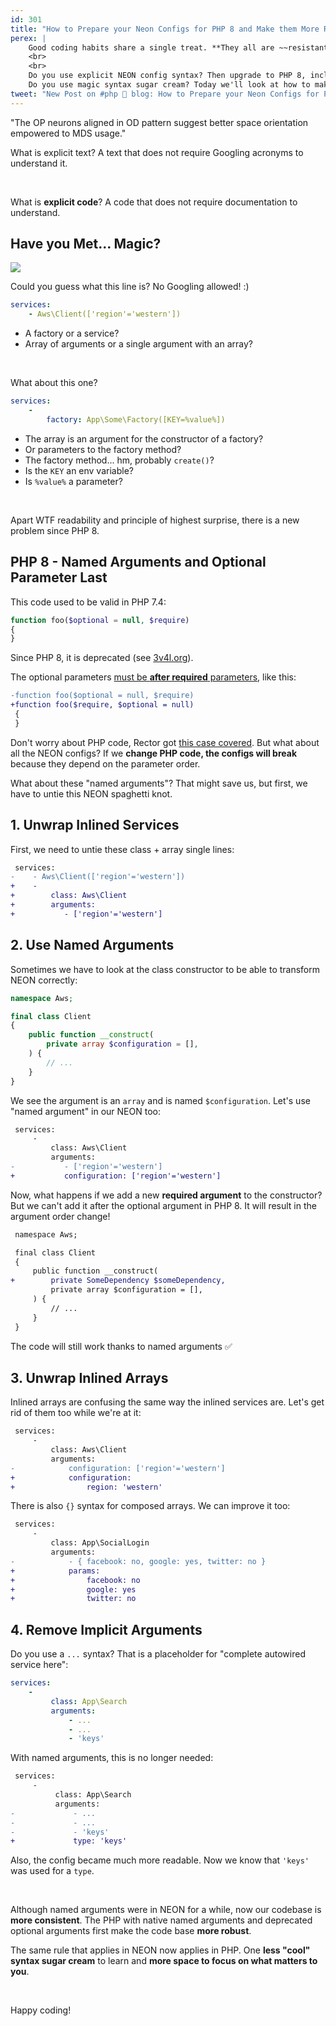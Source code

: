 ```yaml
---
id: 301
title: "How to Prepare your Neon Configs for PHP 8 and Make them More Readable"
perex: |
    Good coding habits share a single treat. **They all are ~~resistant~~ fluid to future changes**. You don't have to change them when new packages or PHP is released. One of them is explicit code.
    <br>
    <br>
    Do you use explicit NEON config syntax? Then upgrade to PHP 8, including deprecations, will not touch you.
    Do you use magic syntax sugar cream? Today we'll look at how to make it right.
tweet: "New Post on #php 🐘 blog: How to Prepare your Neon Configs for PHP 8 and Make them More Readable       #nettefw"
---
```


"The OP neurons aligned in OD pattern suggest better space orientation empowered to MDS usage."

What is explicit text? A text that does not require Googling acronyms to understand it.

<br>

What is **explicit code**? A code that does not require documentation to understand.

## Have you Met... Magic?

<img src="https://imgs.xkcd.com/comics/tar.png" class="mt-4 mb-5">

Could you guess what this line is? No Googling allowed! :)

```yaml
services:
    - Aws\Client(['region'='western'])
```

- A factory or a service?
- Array of arguments or a single argument with an array?

<br>

What about this one?

```yaml
services:
    -
        factory: App\Some\Factory([KEY=%value%])
```

- The array is an argument for the constructor of a factory?
- Or parameters to the factory method?
- The factory method... hm, probably `create()`?
- Is the `KEY` an env variable?
- Is `%value%` a parameter?

<br>

Apart WTF readability and principle of highest surprise, there is a new problem since PHP 8.

## PHP 8 - Named Arguments and Optional Parameter Last

This code used to be valid in PHP 7.4:

```php
function foo($optional = null, $require)
{
}
```

Since PHP 8, it is deprecated (see [3v4l.org](https://3v4l.org/PRo9Y)).

The optional parameters [must be **after required** parameters](https://php.watch/versions/8.0/deprecate-required-param-after-optional), like this:

```diff
-function foo($optional = null, $require)
+function foo($require, $optional = null)
 {
 }
```

Don't worry about PHP code, Rector got [this case covered](https://github.com/rectorphp/rector/blob/master/docs/rector_rules_overview.md#optionalparametersafterrequiredrector). But what about all the NEON configs? If we **change PHP code, the configs will break** because they depend on the parameter order.

What about these "named arguments"? That might save us, but first, we have to untie this NEON spaghetti knot.

## 1. Unwrap Inlined Services

First, we need to untie these class + array single lines:

```diff
 services:
-    - Aws\Client(['region'='western'])
+    -
+        class: Aws\Client
+        arguments:
+           - ['region'='western']
```

## 2. Use Named Arguments

Sometimes we have to look at the class constructor to be able to transform NEON correctly:

```php
namespace Aws;

final class Client
{
    public function __construct(
        private array $configuration = [],
    ) {
        // ...
    }
}
```

We see the argument is an `array` and is named `$configuration`. Let's use "named argument" in our NEON too:

```diff
 services:
     -
         class: Aws\Client
         arguments:
-           - ['region'='western']
+           configuration: ['region'='western']
```

Now, what happens if we add a new **required argument** to the constructor? But we can't add it after the optional argument in PHP 8. It will result in the argument order change!

```diff
 namespace Aws;

 final class Client
 {
     public function __construct(
+        private SomeDependency $someDependency,
         private array $configuration = [],
     ) {
         // ...
     }
 }
```

The code will still work thanks to named arguments ✅

## 3. Unwrap Inlined Arrays

Inlined arrays are confusing the same way the inlined services are. Let's get rid of them too while we're at it:

```diff
 services:
     -
         class: Aws\Client
         arguments:
-            configuration: ['region'='western']
+            configuration:
+                region: 'western'
```

There is also `{}` syntax for composed arrays. We can improve it too:

```diff
 services:
     -
         class: App\SocialLogin
         arguments:
-            - { facebook: no, google: yes, twitter: no }
+            params:
+                facebook: no
+                google: yes
+                twitter: no
```

## 4. Remove Implicit Arguments

Do you use a `...` syntax? That is a placeholder for "complete autowired service here":

```yaml
services:
    -
         class: App\Search
         arguments:
             - ...
             - ...
             - 'keys'
```

With named arguments, this is no longer needed:

```diff
 services:
     -
          class: App\Search
          arguments:
-             - ...
-             - ...
-             - 'keys'
+             type: 'keys'
```

Also, the config became much more readable. Now we know that `'keys'` was used for a `type`.

<br>

Although named arguments were in NEON for a while, now our codebase is **more consistent**. The PHP with native named arguments and deprecated optional arguments first make the code base **more robust**.

The same rule that applies in NEON now applies in PHP. One **less "cool" syntax sugar cream** to learn and **more space to focus on what matters to you**.

<br>

Happy coding!
